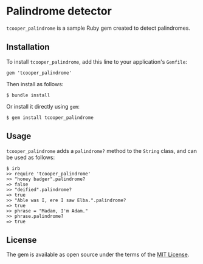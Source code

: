 # Palindrome detector

`tcooper_palindrome` is a sample Ruby gem created to detect palindromes.

## Installation

To install `tcooper_palindrome`, add this line to your application's `Gemfile`:

```
gem 'tcooper_palindrome'
```

Then install as follows:

```
$ bundle install
```

Or install it directly using `gem`:

```
$ gem install tcooper_palindrome
```

## Usage

`tcooper_palindrome` adds a `palindrome?` method to the `String` class, and can be used as follows:

```
$ irb
>> require 'tcooper_palindrome'
>> "honey badger".palindrome?
=> false
>> "deified".palindrome?
=> true
>> "Able was I, ere I saw Elba.".palindrome?
=> true
>> phrase = "Madam, I'm Adam."
>> phrase.palindrome?
=> true
```

## License

The gem is available as open source under the terms of the [MIT License](https://opensource.org/licenses/MIT).